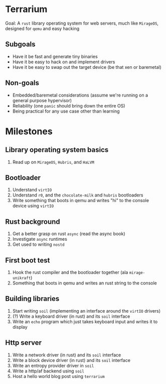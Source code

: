 # Terrarium

Goal: A `rust` library operating system for web servers, much like `MirageOS`, designed for `qemu` and easy hacking

## Subgoals
- Have it be fast and generate tiny binaries
- Have it be easy to hack on and implement drivers
- Have it be easy to swap out the target device (be that xen or baremetal)

## Non-goals
- Embedded/baremetal considerations (assume we're running on a general purpose hypervisor)
- Reliability (one `panic` should bring down the entire OS)
- Being practical for any use case other than learning

# Milestones

## Library operating system basics
1. Read up on `MirageOS`, `Hubris`, and `HaLVM`

## Bootloader
1. Understand `virtIO`
2. Understand `r0`, and the `chocolate-milk` and `hubris` bootloaders
3. Write something that boots in qemu and writes "hi" to the console device using `virtIO`

## Rust background

1. Get a better grasp on rust `async` (read the async book)
2. Investigate `async` runtimes
3. Get used to writing `nostd`

## First boot test
1. Hook the rust compiler and the bootloader together (ala `mirage-unikraft`)
2. Something that boots in qemu and writes an rust string to the console

## Building libraries
1. Start writing `soil` (implementing an interface around the `virtIO` drivers)
2. (?) Write a keyboard driver (in rust) and its `soil` interface 
3. Write an `echo` program which just takes keyboard input and writes it to display

## Http server
1. Write a network driver (in rust) and its `soil` interface
2. Write a block device driver (in rust) and its `soil` interface
3. Write an entropy provider driver in `soil`
2. Write a http/af backend using `soil`
3. Host a hello world blog post using `terrarium`
